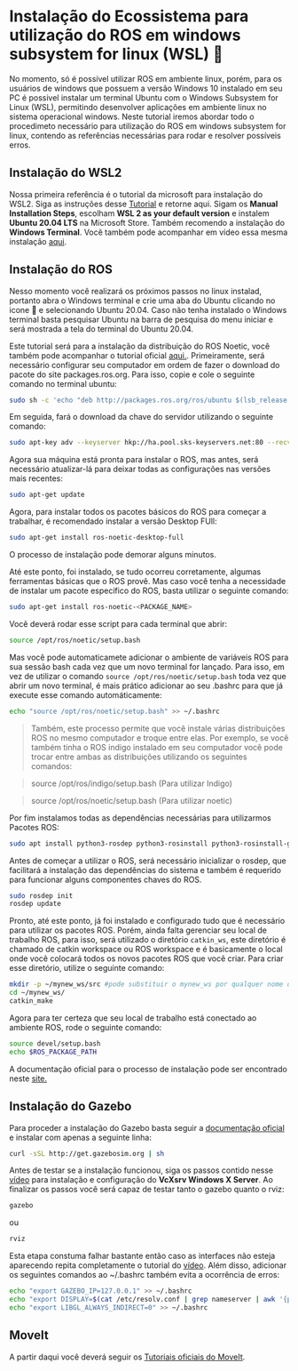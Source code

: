 # Instalação do Ecossistema para utilização do ROS em windows subsystem for linux (WSL) :mechanical_arm:
No momento, só é possível utilizar ROS em ambiente linux, porém, para os usuários de windows
que possuem a versão Windows 10 instalado em seu PC é possivel instalar um terminal Ubuntu
com o Windows Subsystem for Linux (WSL), permitindo desenvolver aplicações em ambiente linux
no sistema operacional windows. Neste tutorial iremos abordar todo o procedimeto necessário para utilização do ROS em windows subsystem for linux, 
contendo as referências necessárias para rodar e resolver possíveis erros.

## Instalação do WSL2
Nossa primeira referência é o tutorial da microsoft para instalação do WSL2. Siga as instruções desse [Tutorial](https://docs.microsoft.com/en-us/windows/wsl/install-win10) e retorne aqui. Sigam os **Manual Installation Steps**, escolham **WSL 2 as your default version** e instalem **Ubuntu 20.04 LTS** na Microsoft Store. Também recomendo a instalação do **Windows Terminal**. Você também pode acompanhar em vídeo essa mesma instalação [aqui](https://youtu.be/WWPQAvHG35M). 

## Instalação do ROS

Nesso momento você realizará os próximos passos no linux instalad, portanto abra o Windows terminal e crie uma aba do Ubuntu clicando no icone :arrow_down_small: e selecionando Ubuntu 20.04.
Caso não tenha instalado o Windows terminal basta pesquisar Ubuntu na barra de pesquisa do menu iniciar e será mostrada a tela do terminal do Ubuntu 20.04.

Este tutorial será para a instalação da distribuição do ROS Noetic, você também pode acompanhar o tutorial oficial [aqui.](http://wiki.ros.org/noetic/Installation/Ubuntu). Primeiramente, será necessário 
configurar seu computador em ordem de fazer o download do pacote do site packages.ros.org.
Para isso, copie e cole o seguinte comando no terminal ubuntu:

```bash
sudo sh -c 'echo "deb http://packages.ros.org/ros/ubuntu $(lsb_release -sc) main" > /etc/apt/sources.list.d/ros-latest.list'
```
Em seguida, fará o download da chave do servidor utilizando o seguinte comando:

```bash
sudo apt-key adv --keyserver hkp://ha.pool.sks-keyservers.net:80 --recv-key 421C365BD9FF1F717815A3895523BAEEB01FA116
```
Agora sua máquina está pronta para instalar o ROS, mas antes, será necessário atualizar-lá
para deixar todas as configurações nas versões mais recentes:

```bash
sudo apt-get update
```

Agora, para instalar todos os pacotes básicos do ROS para começar a trabalhar, é recomendado
instalar a versão Desktop FUll:

```bash
sudo apt-get install ros-noetic-desktop-full
```
O processo de instalação pode demorar alguns minutos.

Até este ponto, foi instalado, se tudo ocorreu corretamente, algumas ferramentas básicas que
o ROS provê. Mas caso você tenha a necessidade de instalar um pacote específico do ROS, basta
utilizar o seguinte comando:

```bash
sudo apt-get install ros-noetic-<PACKAGE_NAME>
```
Você deverá rodar esse script para cada terminal que abrir:
```bash
source /opt/ros/noetic/setup.bash
```

Mas você pode automaticamete adicionar o ambiente de variáveis ROS para
sua sessão bash cada vez que um novo terminal for lançado. Para isso, em vez de 
utilizar o comando `source /opt/ros/noetic/setup.bash` toda vez que abrir um novo terminal,
é mais prático adicionar ao seu .bashrc para que já execute esse comando automáticamente:
```bash
echo "source /opt/ros/noetic/setup.bash" >> ~/.bashrc
```

>Também, este processo permite que você instale várias distribuições ROS no mesmo computador
e troque entre elas. Por exemplo, se você também tinha o ROS indigo instalado em seu computador
você pode trocar entre ambas as distribuições utilizando os seguintes comandos: 

>source /opt/ros/indigo/setup.bash (Para utilizar Indigo)

>source /opt/ros/noetic/setup.bash (Para utilizar noetic)



Por fim instalamos todas as dependências necessárias para utilizarmos Pacotes ROS:

```bash
sudo apt install python3-rosdep python3-rosinstall python3-rosinstall-generator python3-wstool build-essential ros-noetic-ros-control ros-noetic-ros-controllers python3-catkin-tools ros-noetic-gazebo-ros-pkgs ros-noetic-gazebo-ros-control 

```

Antes de começar a utilizar o ROS, será necessário inicializar o rosdep, que facilitará a
instalação das dependências do sistema e também é requerido para funcionar alguns componentes
chaves do ROS.

```bash
sudo rosdep init
rosdep update
```



Pronto, até este ponto, já foi instalado e configurado tudo que é necessário para utilizar
os pacotes ROS. Porém, ainda falta gerenciar seu local de trabalho ROS, para isso, será 
utilizado o diretório `catkin_ws`, este diretório é chamado de catkin workspace ou ROS
workspace e é basicamente o local onde você colocará todos os novos pacotes ROS que você
criar. Para criar esse diretório, utilize o seguinte comando:

```bash
mkdir -p ~/mynew_ws/src #pode substituir o mynew_ws por qualquer nome de sua preferência
cd ~/mynew_ws/
catkin_make
```

Agora para ter certeza que seu local de trabalho está conectado ao ambiente ROS, rode o seguinte
comando:
```bash
source devel/setup.bash
echo $ROS_PACKAGE_PATH
```

A documentação oficial para o processo de instalação pode ser encontrado neste [site.](http://wiki.ros.org/noetic/Installation)


## Instalação do Gazebo

Para proceder a instalação do Gazebo basta seguir a [documentação oficial](http://gazebosim.org/tutorials?tut=ros_installing&cat=connect_ros) e instalar com apenas a seguinte linha:
```bash
curl -sSL http://get.gazebosim.org | sh
```

Antes de testar se a instalação funcionou, siga os passos contido nesse [vídeo](https://youtu.be/DW7l9LHdK5c) para instalação e configuração do **VcXsrv Windows X Server**. Ao finalizar os passos você será capaz de testar tanto o gazebo quanto o rviz: 

```bash
gazebo
```
ou 

```bash
rviz
```

Esta etapa constuma falhar bastante então caso as interfaces não esteja aparecendo repita completamente o tutorial do [vídeo](https://youtu.be/DW7l9LHdK5c). Além disso, adicionar os seguintes comandos ao ~/.bashrc também evita a ocorrência de erros:

```bash
echo "export GAZEBO_IP=127.0.0.1" >> ~/.bashrc
echo "export DISPLAY=$(cat /etc/resolv.conf | grep nameserver | awk '{print $2}'):0" >> ~/.bashrc
echo "export LIBGL_ALWAYS_INDIRECT=0" >> ~/.bashrc
```

## MoveIt

A partir daqui você deverá seguir os [Tutoriais oficiais do MoveIt](https://ros-planning.github.io/moveit_tutorials/).





